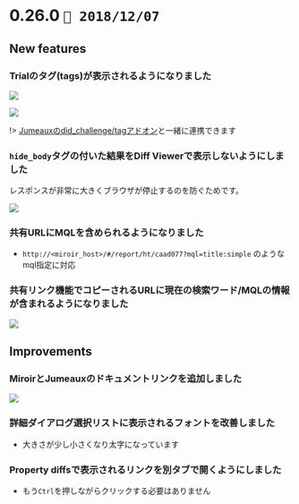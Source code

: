 0.26.0   `📅 2018/12/07` 
===============================

## New features

### Trialのタグ(tags)が表示されるようになりました

![](https://dl.dropboxusercontent.com/s/5rg71faa6gdjdul/0.26.0-2.png)

![](https://dl.dropboxusercontent.com/s/s0s9g284rrluqmk/0.26.0-3.png)

!> [Jumeauxのdid_challenge/tagアドオン](https://tadashi-aikawa.github.io/jumeaux/ja/addons/did_challenge/#tag)と一緒に連携できます

### `hide_body`タグの付いた結果をDiff Viewerで表示しないようにしました

レスポンスが非常に大きくブラウザが停止するのを防ぐためです。

![](https://dl.dropboxusercontent.com/s/emvypejnzqtsdgh/0.26.0-4.png)

### 共有URLにMQLを含められるようになりました

* `http://<miroir_host>/#/report/ht/caad077?mql=title:simple` のようなmql指定に対応

### 共有リンク機能でコピーされるURLに現在の検索ワード/MQLの情報が含まれるようになりました

![](https://dl.dropboxusercontent.com/s/d08yuxaai2ja3qc/0.26.0-1.png)


## Improvements

### MiroirとJumeauxのドキュメントリンクを追加しました

![](https://dl.dropboxusercontent.com/s/9bxcmqr7esnx1jw/0.26.0-5.gif)

### 詳細ダイアログ選択リストに表示されるフォントを改善しました

* 大きさが少し小さくなり太字になっています

### Property diffsで表示されるリンクを別タブで開くようにしました

* もう`Ctrl`を押しながらクリックする必要はありません

